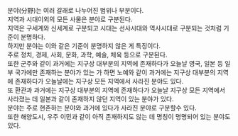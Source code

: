 분야(分野)는 여러 갈래로 나누어진 범위나 부분이다.  
지역과 시대이외의 모든 사물은 분야로 구분된다.  
지역은 구세계와 신세계로 구분되고 시대는 선사시대와 역사시대로 구분되는 것처럼 기준이 분명하다.  
하지만 분야는 이와 같은 기준이 분명하지 않은 게 특징이다.  
주로 정치, 경제, 사회, 문화, 과학, 예술, 체육 등으로 구분된다.  
또한 군주와 같이 과거에는 지구상 대부분의 지역에 존재하다가 오늘날 영국, 일본 등 일부 국가에만 존재하는 분야가 있는 가 하면 노예와 같이
과거에는 지구상 대부분의 지역에 존재하다가 오늘날에는 지구상 모든 지역에서 사라진 분야도 있다.  
또 환관과 과거에는 지구상 대부분의 지역에 존재하다가 오늘날 지구상 모든 지역에서 사라졌는 데 일본과 같이 존재하지 않던 지역이 있는 분야가
있다.  
분야는 주로 현존하는 분야와 과거에 있다가 사라진 분야로 구분할수 있다.  
또한 해양도시, 우주 이민과 같이 아직 존재하지도 않는 데 명칭이 명명되어 있는 분야도 있다.

